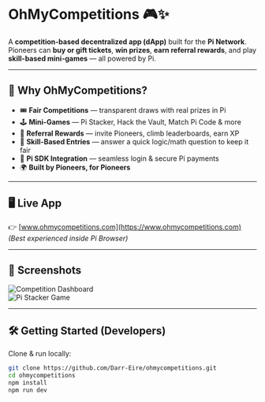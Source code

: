 # OhMyCompetitions 🎮✨

A **competition-based decentralized app (dApp)** built for the **Pi Network**.  
Pioneers can **buy or gift tickets**, **win prizes**, **earn referral rewards**, and play **skill-based mini-games** — all powered by Pi.

---

## 🚀 Why OhMyCompetitions?
- 🎟 **Fair Competitions** — transparent draws with real prizes in Pi  
- 🕹 **Mini-Games** — Pi Stacker, Hack the Vault, Match Pi Code & more  
- 👥 **Referral Rewards** — invite Pioneers, climb leaderboards, earn XP  
- 💎 **Skill-Based Entries** — answer a quick logic/math question to keep it fair  
- 🔐 **Pi SDK Integration** — seamless login & secure Pi payments  
- 🌍 **Built by Pioneers, for Pioneers**

---

## 🖥️ Live App
👉 [www.ohmycompetitions.com](https://www.ohmycompetitions.com)  
*(Best experienced inside Pi Browser)*

---

## 📸 Screenshots
<!-- Replace these with real screenshots -->
![Competition Dashboard](./screenshots/dashboard.png)  
![Pi Stacker Game](./screenshots/stacker.png)

---

## 🛠️ Getting Started (Developers)

Clone & run locally:

```bash
git clone https://github.com/Darr-Eire/ohmycompetitions.git
cd ohmycompetitions
npm install
npm run dev
